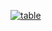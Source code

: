 [![table](https://github.com/MarkoMelle/table2/actions/workflows/main.yml/badge.svg?branch=main)](https://github.com/MarkoMelle/table2/actions/workflows/main.yml)
